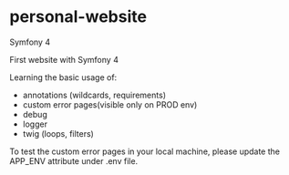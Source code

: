 # personal-website


Symfony 4

First website with Symfony 4

Learning the basic usage of:
- annotations (wildcards, requirements)
- custom error pages(visible only on PROD env)
- debug
- logger
- twig (loops, filters)


To test the custom error pages in your local machine, please update the APP_ENV attribute under .env file. 
